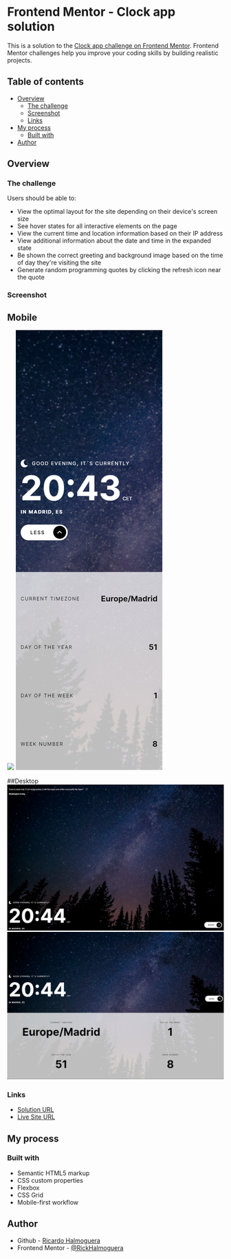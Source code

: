 # Frontend Mentor - Clock app solution

This is a solution to the [Clock app challenge on Frontend Mentor](https://www.frontendmentor.io/challenges/clock-app-LMFaxFwrM). Frontend Mentor challenges help you improve your coding skills by building realistic projects. 

## Table of contents

- [Overview](#overview)
  - [The challenge](#the-challenge)
  - [Screenshot](#screenshot)
  - [Links](#links)
- [My process](#my-process)
  - [Built with](#built-with)
- [Author](#author)

## Overview

### The challenge

Users should be able to:

- View the optimal layout for the site depending on their device's screen size
- See hover states for all interactive elements on the page
- View the current time and location information based on their IP address
- View additional information about the date and time in the expanded state
- Be shown the correct greeting and background image based on the time of day they're visiting the site
- Generate random programming quotes by clicking the refresh icon near the quote

### Screenshot
## Mobile
![](./assets/screenshot1.png)
![](./assets/screenshot2.png)

##Desktop
![](./assets/screenshot3.png)
![](./assets/screenshot4.png)

### Links

- [Solution URL](https://www.frontendmentor.io/solutions/clock-app-in-vanilla-js-em9eiKBl1S)
- [Live Site URL](https://rickhalmoguera.github.io/Clock-app/)

## My process

### Built with

- Semantic HTML5 markup
- CSS custom properties
- Flexbox
- CSS Grid
- Mobile-first workflow
## Author

- Github - [Ricardo Halmoguera](https://github.com/RickHalmoguera)
- Frontend Mentor - [@RickHalmoguera](https://www.frontendmentor.io/profile/RickHalmoguera)
